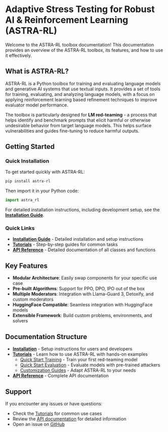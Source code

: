 # Adaptive Stress Testing for Robust AI & Reinforcement Learning (ASTRA-RL)

Welcome to the ASTRA-RL toolbox documentation! This documentation provides an overview of the ASTRA-RL toolbox, its features, and how to use it effectively.

## What is ASTRA-RL?

ASTRA-RL is a Python toolbox for training and evaluating language models and generative AI systems that use textual inputs. It provides a set of tools for training, evaluating, and analyzing language models, with a focus on applying reinforcement learning based refinement techniques to improve evaluator model performance.

The toolbox is particularly designed for **LM red-teaming** - a process that helps identify and benchmark prompts that elicit harmful or otherwise undesirable behavior from target language models. This helps surface vulnerabilities and guides fine-tuning to reduce harmful outputs.

## Getting Started

### Quick Installation

To get started quickly with ASTRA-RL:

```bash
pip install astra-rl
```

Then import it in your Python code:

```python
import astra_rl
```

For detailed installation instructions, including development setup, see the **[Installation Guide](installation.md)**.

### Quick Links

- **[Installation Guide](installation.md)** - Detailed installation and setup instructions
- **[Tutorials](tutorials/index.md)** - Step-by-step guides for common tasks
- **[API Reference](api/index.md)** - Detailed documentation of all classes and functions

## Key Features

- **Modular Architecture**: Easily swap components for your specific use case
- **Pre-built Algorithms**: Support for PPO, DPO, IPO out of the box
- **Multiple Moderators**: Integration with Llama-Guard 3, Detoxify, and custom moderators
- **HuggingFace Compatible**: Seamless integration with HuggingFace models
- **Extensible Framework**: Build custom problems, environments, and solvers

## Documentation Structure

- **[Installation](installation.md)** - Setup instructions for users and developers
- **[Tutorials](tutorials/index.md)** - Learn how to use ASTRA-RL with hands-on examples
    - [Quick Start Training](tutorials/quick_start_training.md) - Train your first red-teaming model
    - [Quick Start Evaluation](tutorials/quick_start_evaluation.md) - Evaluate models with pre-trained attackers
    - [Customization Guides](tutorials/index.md#package-overview) - Adapt ASTRA-RL to your needs
- **[API Reference](api/index.md)** - Complete API documentation

## Support

If you encounter any issues or have questions:

- Check the [Tutorials](tutorials/index.md) for common use cases
- Review the [API documentation](api/index.md) for detailed information
- Open an issue on [GitHub](https://github.com/sisl/astra-rl/issues)
